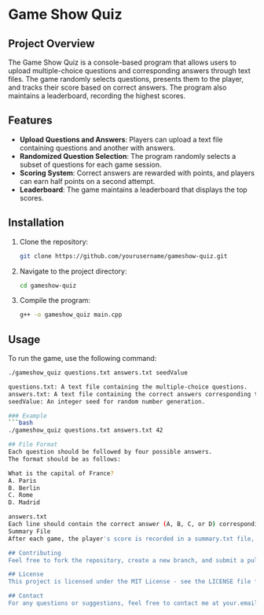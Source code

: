 # Game Show Quiz

## Project Overview

The Game Show Quiz is a console-based program that allows users to upload multiple-choice questions and corresponding answers through text files. The game randomly selects questions, presents them to the player, and tracks their score based on correct answers. The program also maintains a leaderboard, recording the highest scores.

## Features

- **Upload Questions and Answers**: Players can upload a text file containing questions and another with answers.
- **Randomized Question Selection**: The program randomly selects a subset of questions for each game session.
- **Scoring System**: Correct answers are rewarded with points, and players can earn half points on a second attempt.
- **Leaderboard**: The game maintains a leaderboard that displays the top scores.

## Installation

1. Clone the repository:
   ```bash
   git clone https://github.com/yourusername/gameshow-quiz.git
2. Navigate to the project directory:
   ```bash
   cd gameshow-quiz
3. Compile the program:
   ```bash
   g++ -o gameshow_quiz main.cpp
   
## Usage

To run the game, use the following command:
   ```bash
   ./gameshow_quiz questions.txt answers.txt seedValue

questions.txt: A text file containing the multiple-choice questions.
answers.txt: A text file containing the correct answers corresponding to the questions.
seedValue: An integer seed for random number generation.

### Example
   ```bash
   ./gameshow_quiz questions.txt answers.txt 42

## File Format
Each question should be followed by four possible answers.
The format should be as follows:

What is the capital of France?
A. Paris
B. Berlin
C. Rome
D. Madrid

answers.txt
Each line should contain the correct answer (A, B, C, or D) corresponding to the questions in the questions.txt file.
Summary File
After each game, the player's score is recorded in a summary.txt file, which stores the scores and ranks them from highest to lowest.

## Contributing
Feel free to fork the repository, create a new branch, and submit a pull request with your changes. Contributions are welcome!

## License
This project is licensed under the MIT License - see the LICENSE file for details.

## Contact
For any questions or suggestions, feel free to contact me at your.email@example.com.





